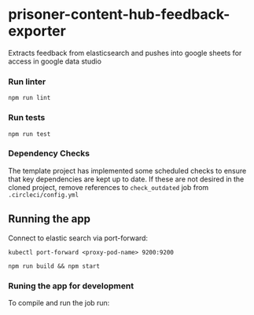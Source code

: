 # prisoner-content-hub-feedback-exporter
Extracts feedback from elasticsearch and pushes into google sheets for access in google data studio

### Run linter

`npm run lint`

### Run tests

`npm run test`

### Dependency Checks

The template project has implemented some scheduled checks to ensure that key dependencies are kept up to date.
If these are not desired in the cloned project, remove references to `check_outdated` job from `.circleci/config.yml`

## Running the app

Connect to elastic search via port-forward: 

`kubectl port-forward <proxy-pod-name> 9200:9200`



`npm run build && npm start`

### Runing the app for development

To compile and run the job run: 

